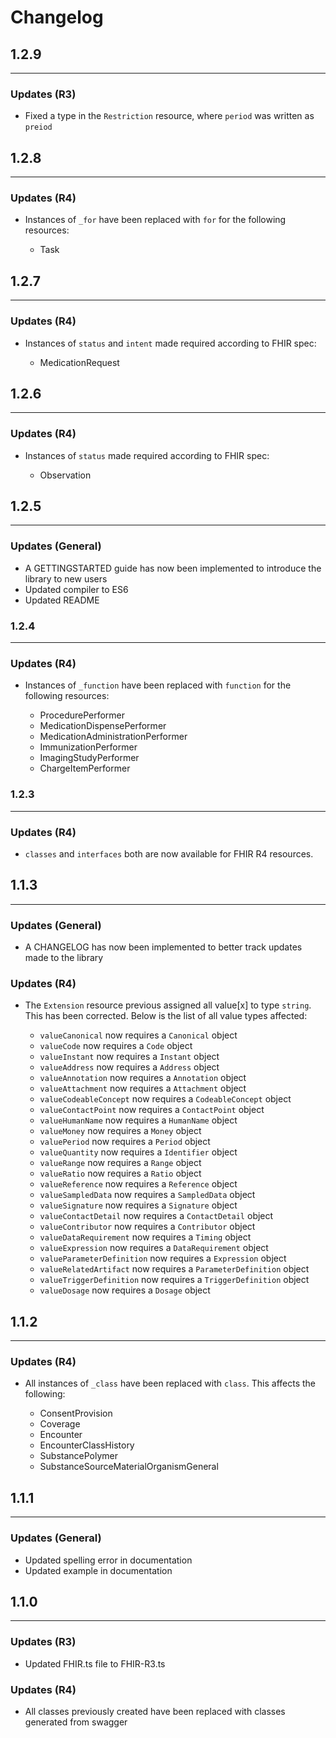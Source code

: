 # Changelog

## 1.2.9
---

### Updates (R3)

* Fixed a type in the `Restriction` resource, where `period` was written as `preiod`
## 1.2.8
---
### Updates (R4)

* Instances of `_for` have been replaced with  `for` for the following resources:

  * Task

## 1.2.7
---
### Updates (R4)

* Instances of `status` and `intent` made required according to FHIR spec:

  * MedicationRequest

## 1.2.6
---
### Updates (R4)

* Instances of `status` made required according to FHIR spec:

  * Observation

## 1.2.5
---
### Updates (General)

* A GETTINGSTARTED guide has now been implemented to introduce the library to new users
* Updated compiler to ES6
* Updated README

### 1.2.4
---
### Updates (R4)

* Instances of `_function` have been replaced with  `function` for the following resources:

  * ProcedurePerformer
  * MedicationDispensePerformer
  * MedicationAdministrationPerformer
  * ImmunizationPerformer 
  * ImagingStudyPerformer
  * ChargeItemPerformer


### 1.2.3
---
### Updates (R4)

* `classes` and `interfaces` both are now available for FHIR R4 resources.

## 1.1.3
---
### Updates (General)

* A CHANGELOG has now been implemented to better track updates made to the library

### Updates (R4)

* The `Extension` resource previous assigned all value[x] to type `string`. This has been corrected. Below is the list of all value types affected:

  * `valueCanonical` now requires a `Canonical` object 
  * `valueCode` now requires a `Code` object 
  * `valueInstant` now requires a `Instant` object 
  * `valueAddress` now requires a `Address` object 
  * `valueAnnotation` now requires a `Annotation` object 
  * `valueAttachment` now requires a `Attachment` object 
  * `valueCodeableConcept` now requires a `CodeableConcept` object 
  * `valueContactPoint` now requires a `ContactPoint` object 
  * `valueHumanName` now requires a `HumanName` object 
  * `valueMoney` now requires a `Money` object 
  * `valuePeriod` now requires a `Period` object 
  * `valueQuantity` now requires a `Identifier` object 
  * `valueRange` now requires a `Range` object 
  * `valueRatio` now requires a `Ratio` object 
  * `valueReference` now requires a `Reference` object 
  * `valueSampledData` now requires a `SampledData` object 
  * `valueSignature` now requires a `Signature` object 
  * `valueContactDetail` now requires a `ContactDetail` object 
  * `valueContributor` now requires a `Contributor` object 
  * `valueDataRequirement` now requires a `Timing` object 
  * `valueExpression` now requires a `DataRequirement` object 
  * `valueParameterDefinition` now requires a `Expression` object 
  * `valueRelatedArtifact` now requires a `ParameterDefinition` object 
  * `valueTriggerDefinition` now requires a `TriggerDefinition` object 
  * `valueDosage` now requires a `Dosage` object 

## 1.1.2
---
### Updates (R4)

* All instances of `_class` have been replaced with `class`. This affects the following:

  * ConsentProvision
  * Coverage
  * Encounter
  * EncounterClassHistory
  * SubstancePolymer
  * SubstanceSourceMaterialOrganismGeneral

## 1.1.1
---
### Updates (General)

* Updated spelling error in documentation
* Updated example in documentation

## 1.1.0
---
### Updates (R3)

* Updated FHIR.ts file to FHIR-R3.ts

### Updates (R4)

* All classes previously created have been replaced with classes generated from swagger
